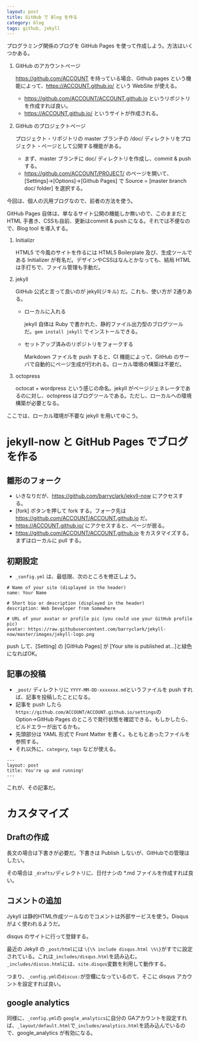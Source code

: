 ```yaml
---
layout: post
title: GitHub で Blog を作る
category: blog
tags: github, jekyll
---
```


プログラミング関係のブログを GitHub Pages を使って作成しよう。方法はいくつかある。

1. GitHub のアカウントページ

    https://github.com/ACCOUNT を持っている場合、Github pages という機能によって、https://ACCOUNT.github.io/ という WebSite が使える。

    * https://github.com/ACCOUNT/ACCOUNT.github.io というリポジトリを作成すれば良い。
    * https://ACCOUNT.github.io/ というサイトが作成される。

1. GitHub のプロジェクトページ

    プロジェクト・リポジトリの master ブランチの /doc/ ディレクトリをプロジェクト・ページとして公開する機能がある。

    * まず、master ブランチに doc/ ディレクトリを作成し、commit & push する。
    * https://github.com/ACCOUNT/PROJECT/ のページを開いて、[Settings]→[Options]→[Github Pages] で Source = [master branch doc/ folder] を選択する。

今回は、個人の汎用ブログなので、前者の方法を使う。

GitHub Pages 自体は、単なるサイト公開の機能しか無いので、このままだと HTML 手書き、CSSも自前、更新はcommit & push になる。それでは不便なので、Blog tool を導入する。

1. Initializr

    HTML5 で今風のサイトを作るには HTML5 Boilerplate 及び、生成ツールである Initializer が有名だ。デザインやCSSはなんとかなっても、結局 HTML は手打ちで、ファイル管理も手動だ。

1. jekyll

    GitHub 公式と言って良いのが jekyll(ジキル) だ。これも、使い方が 2通りある。

    * ローカルに入れる

        jekyll 自体は Ruby で書かれた、静的ファイル出力型のブログツールだ。`gem install jekyll` でインストールできる。

    * セットアッブ済みのリポジトリをフォークする
    
        Markdown ファイルを push すると、CI 機能によって、GitHub のサーバで自動的にページ生成が行われる。ローカル環境の構築は不要だ。

1. octopress

    octocat + wordpress という感じの命名。jekyll がページジェネレータであるのに対し、octopress はブログツールである。ただし、ローカルへの環境構築が必要となる。

ここでは、ローカル環境が不要な jekyll を用いてゆこう。

# jekyll-now と GitHub Pages でブログを作る

## 雛形のフォーク

* いきなりだが、https://github.com/barryclark/jekyll-now にアクセスする。
* [fork] ボタンを押して fork する。フォーク先は https://github.com/ACCOUNT/ACCOUNT.github.io だ。
* https://ACCOUNT.github.io/ にアクセスすると、ページが居る。
* https://github.com/ACCOUNT/ACCOUNT.github.io をカスタマイズする。まずはローカルに pull する。

## 初期設定

* `_config.yml` は、最低限、次のところを修正しよう。
   
```
# Name of your site (displayed in the header)
name: Your Name

# Short bio or description (displayed in the header)
description: Web Developer from Somewhere

# URL of your avatar or profile pic (you could use your GitHub profile pic)
avatar: https://raw.githubusercontent.com/barryclark/jekyll-now/master/images/jekyll-logo.png
```

push して、[Setting] の [GitHub Pages] が [Your site is published at...]と緑色になればOK。

## 記事の投稿

* `_post/` ディレクトリに `YYYY-MM-DD-xxxxxxx.md`というファイルを push すれば、記事を投稿したことになる。
* 記事を push したら `https://github.com/ACCOUNT/ACCOUNT.github.io/settings`の Option→GitHub Pages のところで発行状態を確認できる。もしかしたら、ビルドエラーが出てるかも。
* 先頭部分は YAML 形式で Front Matter を書く。もともとあったファイルを参照する。
* それ以外に、`category`, `tags` などが使える。 


```
---
layout: post
title: You're up and running!
---
```

これが、その記事だ。

# カスタマイズ

## Draftの作成

長文の場合は下書きが必要だ。下書きは Publish しないが、GitHubでの管理はしたい。

その場合は `_drafts/`ディレクトリに、日付ナシの *.md ファイルを作成すれば良い。

## コメントの追加

Jykyll は静的HTML作成ツールなのでコメントは外部サービスを使う。Disqus がよく使われるようだ。

disqus のサイトに行って登録する。

最近の Jekyll の `_post/html`には `\{\% include disqus.html \%\}`がすでに設定されている。これは`_includes/disqus.html`を読み込む。
`_includes/discus.html`には、`site.disqus`変数を利用して動作する。

つまり、`_config.yml`の`discus:`が空欄になっているのて、そこに disqus アカウントを設定すれば良い。

## google analytics

同様に、`_config.yml`の `google_analytics`に自分の GAアカウントを設定すれば、`_layout/default.html`で`_includes/analytics.html`を読み込んでいるので、google_analytics が有効になる。


